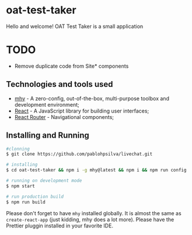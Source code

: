 # oat-test-taker

Hello and welcome! OAT Test Taker is a small application 

# TODO

* Remove duplicate code from Site* components


## Technologies and tools used
* [mhy](https://mhy.js.org) - A zero-config, out-of-the-box, multi-purpose toolbox and development environment;
* [React](https://reactjs.org/) - A JavaScript library for building user interfaces;
* [React Router](https://reacttraining.com/react-router/web/guides/quick-start) - Navigational components;
<!-- * Ramda v0.25;
* Socket.io v0.9;
* Moment v2;
* i18next v11;
* SCSS; -->

## Installing and Running
```bash
#clonning
$ git clone https://github.com/pablohpsilva/livechat.git

# installing
$ cd oat-test-taker && npm i -g mhy@latest && npm i && npm run config

# running on development mode
$ npm start

# run production build
$ npm run build
```

Please don't forget to have `mhy` installed globally. It is almost the same as `create-react-app` (just kidding, mhy does a lot more).
Please have the Prettier pluggin installed in your favorite IDE.